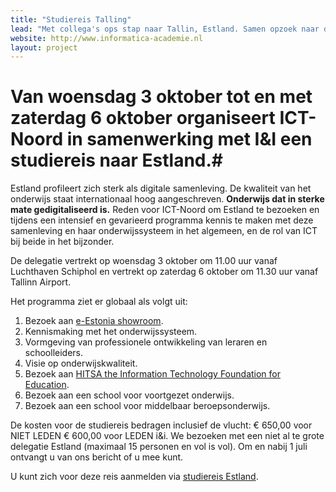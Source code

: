 ```yaml
---
title: "Studiereis Talling"
lead: "Met collega's ops stap naar Tallin, Estland. Samen opzoek naar de volgende stap in informatica. 3-6 oktober 2018"
website: http://www.informatica-academie.nl
layout: project
---
```


# Van woensdag 3 oktober tot en met zaterdag 6 oktober organiseert ICT-Noord in samenwerking met I&I een studiereis naar Estland.#

Estland profileert zich sterk als digitale samenleving. De kwaliteit van het onderwijs staat internationaal hoog aangeschreven. **Onderwijs dat in sterke mate gedigitaliseerd is.**
Reden voor ICT-Noord om Estland te bezoeken en tijdens een intensief en gevarieerd programma kennis te maken met deze samenleving en haar onderwijssysteem in het algemeen, en de rol van ICT bij beide in het bijzonder.

De delegatie vertrekt op woensdag 3 oktober om 11.00 uur vanaf Luchthaven Schiphol en vertrekt op zaterdag 6 oktober om 11.30 uur vanaf Tallinn Airport.

Het programma ziet er globaal als volgt uit:



1. Bezoek aan [e-Estonia showroom](https://e-estonia.com/showroom).
2. Kennismaking met het onderwijssysteem.
3. Vormgeving van professionele ontwikkeling van leraren en schoolleiders.
4. Visie op onderwijskwaliteit.
5. Bezoek aan [HITSA the Information Technology Foundation for Education](https://www.hitsa.ee).
6. Bezoek aan een school voor voortgezet onderwijs.
7. Bezoek aan een school voor middelbaar beroepsonderwijs.

De kosten voor de studiereis bedragen inclusief de vlucht:
€ 650,00 voor NIET LEDEN
€ 600,00 voor LEDEN i&i.
We bezoeken met een niet al te grote delegatie Estland (maximaal 15 personen en vol is vol).
Om en nabij 1 juli ontvangt u van ons bericht of u mee kunt.

U kunt zich voor deze reis aanmelden via [studiereis Estland](https://forms.office.com/Pages/ResponsePage.aspx?id=eBHCLymeaUmPJtdreO9MNNphwHuEv0FDm7u7N1QXjX1UOE1ZVjVOME9WNk1CT1NQN1VWRllRM1ExNC4u).

